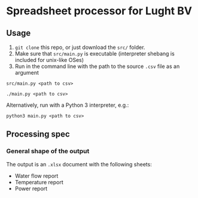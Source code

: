 # Spreadsheet processor for Lught BV

## Usage

1. `git clone` this repo, or just download the `src/` folder.
2. Make sure that `src/main.py` is executable (interpreter shebang is included for unix-like OSes)
3. Run in the command line with the path to the source `.csv` file as an argument

```bsh
src/main.py <path to csv>
```

```bsh
./main.py <path to csv>
```

Alternatively, run with a Python 3 interpreter, e.g.:

```bsh
python3 main.py <path to csv>
```

## Processing spec

### General shape of the output

The output is an `.xlsx` document with the following sheets:

- Water flow report
- Temperature report
- Power report
